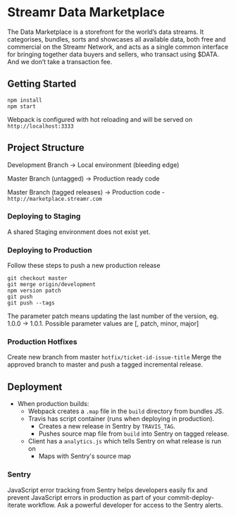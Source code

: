 # Streamr Data Marketplace
The Data Marketplace is a storefront for the world’s data streams. It categorises, bundles, sorts and showcases all available data, 
both free and commercial on the Streamr Network, and acts as a single common interface for bringing together data buyers and sellers, 
who transact using $DATA. And we don’t take a transaction fee.

## Getting Started
```
npm install
npm start
```

Webpack is configured with hot reloading and will be served on `http://localhost:3333`

## Project Structure
Development Branch -> Local environment (bleeding edge)

Master Branch (untagged) -> Production ready code

Master Branch (tagged releases) -> Production code - `http://marketplace.streamr.com`

### Deploying to Staging
A shared Staging environment does not exist yet. 
### Deploying to Production 
Follow these steps to push a new production release

```
git checkout master
git merge origin/development
npm version patch
git push
git push --tags
```

The parameter patch means updating the last number of the version, eg. 1.0.0 -> 1.0.1. Possible parameter values are [<VERSION>, patch, minor, major]

### Production Hotfixes
Create new branch from master `hotfix/ticket-id-issue-title` 
Merge the approved branch to master and push a tagged incremental release. 

## Deployment
- When production builds:
  - Webpack creates a `.map` file in the `build` directory from bundles JS.
  - Travis has script container (runs when deploying in production).
    - Creates a new release in Sentry by `TRAVIS_TAG`.
    - Pushes source map file from `build` into Sentry on tagged release.
  - Client has a `analytics.js` which tells Sentry on what release is run on
    - Maps with Sentry's source map

### Sentry
JavaScript error tracking from Sentry helps developers easily fix and prevent JavaScript errors in production as part of your commit-deploy-iterate workflow. 
Ask a powerful developer for access to the Sentry alerts.
